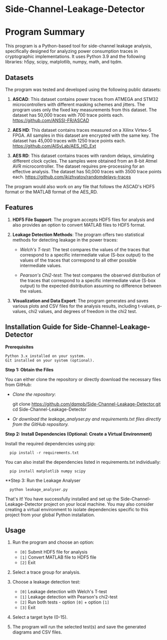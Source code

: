 # Side-Channel-Leakage-Detector

# Program Summary

This program is a Python-based tool for side-channel leakage analysis, specifically designed for analyzing power consumption traces in cryptographic implementations. It uses Python 3.9 and the following libraries: h5py, scipy, matplotlib, numpy, math, and tqdm.

## Datasets

The program was tested and developed using the following public datasets:

1. **ASCAD**: This dataset contains power traces from ATMEGA and STM32 microcontrollers with different masking schemes and jitters. The program uses only the fixed key measurements from this dataset. The dataset has 50,000 traces with 700 trace points each. https://github.com/ANSSI-FR/ASCAD

2. **AES HD**: This dataset contains traces measured on a Xilinx Virtex-5 FPGA. All samples in this dataset are encrypted with the same key. The dataset has 45,000 traces with 1250 trace points each. https://github.com/AISyLab/AES_HD_Ext

3. **AES RD**: This dataset contains traces with random delays, simulating different clock cycles. The samples were obtained from an 8-bit Atmel AVR microcontroller. The dataset requires pre-processing for an effective analysis. The dataset has 50,000 traces with 3500 trace points each. https://github.com/ikizhvatov/randomdelays-traces

The program would also work on any file that follows the ASCAD's HDF5 format or the MATLAB format of the AES_RD.

## Features

1. **HDF5 File Support**: The program accepts HDF5 files for analysis and also provides an option to convert MATLAB files to HDF5 format.

2. **Leakage Detection Methods**: The program offers two statistical methods for detecting leakage in the power traces:

   - *Welch's T-test*: The test compares the values of the traces that correspond to a specific intermediate value (S-box output) to the values of the traces that correspond to all other possible intermediate values.
   
   - *Pearson's Chi2-test*: The test compares the observed distribution of the traces that correspond to a specific intermediate value (S-box output) to the expected distribution assuming no difference between the values.

3. **Visualization and Data Export**: The program generates and saves various plots and CSV files for the analysis results, including t-values, p-values, chi2 values, and degrees of freedom in the chi2 test.

## Installation Guide for Side-Channel-Leakage-Detector

**Prerequisites**

    Python 3.x installed on your system.
    Git installed on your system (optional).

**Step 1: Obtain the Files**

You can either clone the repository or directly download the necessary files from GitHub:

 - *Clone the repository*:

     git clone https://github.com/dqmpb/Side-Channel-Leakage-Detector.git
     cd Side-Channel-Leakage-Detector

 - *Or download the leakage_analyser.py and requirements.txt files directly from the GitHub repository.*

**Step 2: Install Dependencies (Optional: Create a Virtual Environment)**

   Install the required dependencies using pip:

      pip install -r requirements.txt

   You can also install the dependencies listed in requirements.txt individually:

      pip install matplotlib numpy scipy

**Step 3: Run the Leakage Analyser

      python leakage_analyser.py

That's it! You have successfully installed and set up the Side-Channel-Leakage-Detector project on your local machine. You may also consider creating a virtual environment to isolate dependencies specific to this project from your global Python installation.


## Usage

1. Run the program and choose an option:
   - `[0]` Submit HDF5 file for analysis
   - `[1]` Convert MATLAB file to HDF5 file
   - `[2]` Exit

2. Select a trace group for analysis.

3. Choose a leakage detection test:
   - `[0]` Leakage detection with Welch's T-test
   - `[1]` Leakage detection with Pearson's chi2-test
   - `[2]` Run both tests - option `[0]` + option `[1]`
   - `[3]` Exit

4. Select a target byte (0-15).

5. The program will run the selected test(s) and save the generated diagrams and CSV files.
